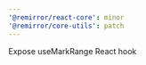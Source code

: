 ```yaml
---
'@remirror/react-core': minor
'@remirror/core-utils': patch
---
```


Expose useMarkRange React hook
